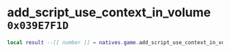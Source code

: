 # add_script_use_context_in_volume `0x039E7F1D`

```lua
local result --[[ number ]] = natives.game.add_script_use_context_in_volume(_unk0 --[[ number ]], _unk1 --[[ number ]], _unk2 --[[ number ]], _unk3 --[[ number ]], _unk4 --[[ number ]], _unk5 --[[ number ]], _unk6 --[[ number ]], _unk7 --[[ number ]], _unk8 --[[ number ]], _unk9 --[[ number ]])
```